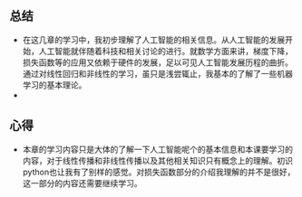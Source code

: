 ## 总结
 
 - 在这几章的学习中，我初步理解了人工智能的相关信息。从人工智能的发展开始，人工智能就伴随着科技和相关讨论的进行。就数学方面来讲，梯度下降，损失函数等的应用又依赖于硬件的发展，足以可见人工智能发展历程的曲折。通过对线性回归和非线性的学习，虽只是浅尝辄止，我基本的了解了一些机器学习的基本理论。
 - 
## 心得

 - 本章的学习内容只是大体的了解一下人工智能呢个的基本信息和本课要学习的内容，对于线性传播和非线性传播以及其他相关知识只有概念上的理解。初识python也让我有了别样的感觉。对损失函数部分的介绍我理解的并不是很好，这一部分的内容还需要继续学习。